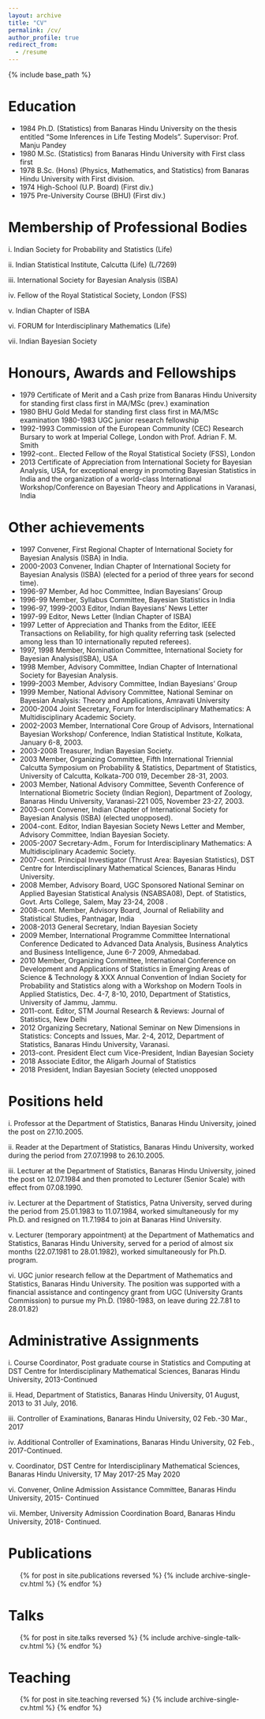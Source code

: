 ```yaml
---
layout: archive
title: "CV"
permalink: /cv/
author_profile: true
redirect_from:
  - /resume
---
```


{% include base_path %}

Education
======
* 1984 Ph.D. (Statistics) from Banaras Hindu University on the thesis entitled “Some Inferences in Life Testing Models”. Supervisor: Prof. Manju Pandey
* 1980 M.Sc. (Statistics) from Banaras Hindu University with First class first
* 1978 B.Sc. (Hons) (Physics, Mathematics, and Statistics) from Banaras Hindu University with First division. 
* 1974 High-School (U.P. Board) (First div.) 
* 1975 Pre-University Course (BHU) (First div.)

Membership of Professional Bodies
======
i. Indian Society for Probability and Statistics (Life) 

ii. Indian Statistical Institute, Calcutta (Life) (L/7269) 

iii. International Society for Bayesian Analysis (ISBA) 

iv. Fellow of the Royal Statistical Society, London (FSS) 

v. Indian Chapter of ISBA 

vi. FORUM for Interdisciplinary Mathematics (Life) 

vii. Indian Bayesian Society

Honours, Awards and Fellowships
======
* 1979 Certificate of Merit and a Cash prize from Banaras Hindu University for standing first class first in MA/MSc (prev.) examination 
* 1980 BHU Gold Medal for standing first class first in MA/MSc examination 1980-1983 UGC junior research fellowship 
* 1992-1993 Commission of the European Community (CEC) Research Bursary to work at Imperial College, London with Prof. Adrian F. M. Smith 
* 1992-cont.. Elected Fellow of the Royal Statistical Society (FSS), London 
* 2013 Certificate of Appreciation from International Society for Bayesian Analysis, USA, for exceptional energy in promoting Bayesian Statistics in India and the organization of a world-class International Workshop/Conference on Bayesian Theory and Applications in Varanasi, India
  
Other achievements
======
* 1997 Convener, First Regional Chapter of International Society for Bayesian Analysis (ISBA) in India. 
* 2000-2003 Convener, Indian Chapter of International Society for Bayesian Analysis (ISBA) (elected for a period of three years for second time). 
* 1996-97 Member, Ad hoc Committee, Indian Bayesians’ Group 
* 1996-99 Member, Syllabus Committee, Bayesian Statistics in India 
* 1996-97, 1999-2003 Editor, Indian Bayesians’ News Letter
* 1997-99 Editor, News Letter (Indian Chapter of ISBA) 
* 1997 Letter of Appreciation and Thanks from the Editor, IEEE Transactions on Reliability, for high quality referring task (selected among less than 10 internationally reputed referees). 
* 1997, 1998 Member, Nomination Committee, International Society for Bayesian Analysis(ISBA), USA
* 1998 Member, Advisory Committee, Indian Chapter of International Society for Bayesian Analysis. 
* 1999-2003 Member, Advisory Committee, Indian Bayesians’ Group 
* 1999 Member, National Advisory Committee, National Seminar on Bayesian Analysis: Theory and Applications, Amravati University 
* 2000-2004 Joint Secretary, Forum for Interdisciplinary Mathematics: A Multidisciplinary Academic Society. 
* 2002-2003 Member, International Core Group of Advisors, International Bayesian Workshop/ Conference, Indian Statistical Institute, Kolkata, January 6-8, 2003. 
* 2003-2008 Treasurer, Indian Bayesian Society. 
* 2003 Member, Organizing Committee, Fifth International Triennial Calcutta Symposium on Probability & Statistics, Department of Statistics, University of Calcutta, Kolkata-700 019, December 28-31, 2003. 
* 2003 Member, National Advisory Committee, Seventh Conference of International Biometric Society (Indian Region), Department of Zoology, Banaras Hindu University, Varanasi-221 005, November 23-27, 2003. 
* 2003-cont Convener, Indian Chapter of International Society for Bayesian Analysis (ISBA) (elected unopposed). 
* 2004-cont. Editor, Indian Bayesian Society News Letter and Member, Advisory Committee, Indian Bayesian Society. 
* 2005-2007 Secretary-Adm., Forum for Interdisciplinary Mathematics: A Multidisciplinary Academic Society. 
* 2007-cont. Principal Investigator (Thrust Area: Bayesian Statistics), DST Centre for Interdisciplinary Mathematical Sciences, Banaras Hindu University. 
* 2008 Member, Advisory Board, UGC Sponsored National Seminar on Applied Bayesian Statistical Analysis (NSABSA08), Dept. of Statistics, Govt. Arts College, Salem, May 23-24, 2008 . 
* 2008-cont. Member, Advisory Board, Journal of Reliability and Statistical Studies, 
Pantnagar, India 
* 2008-2013 General Secretary, Indian Bayesian Society 
* 2009 Member, International Programme Committee International Conference Dedicated to Advanced Data Analysis, Business Analytics and Business Intelligence, June 6-7 2009, Ahmedabad. 
* 2010 Member, Organizing Committee, International Conference on Development and Applications of Statistics in Emerging Areas of Science & Technology & XXX Annual Convention of Indian Society for Probability and Statistics along with a Workshop on Modern Tools in Applied Statistics, Dec. 4-7, 8-10, 2010, Department of Statistics, University of Jammu, Jammu. 
* 2011-cont. Editor, STM Journal Research & Reviews: Journal of Statistics, New Delhi 
* 2012 Organizing Secretary, National Seminar on New Dimensions in Statistics: Concepts and Issues, Mar. 2-4, 2012, Department of Statistics, Banaras Hindu University, Varanasi. 
* 2013-cont. President Elect cum Vice-President, Indian Bayesian Society 
* 2018 Associate Editor, the Aligarh Journal of Statistics 
* 2018 President, Indian Bayesian Society (elected unopposed

Positions held 
======
i. Professor at the Department of Statistics, Banaras Hindu University, joined the post on 27.10.2005. 

ii. Reader at the Department of Statistics, Banaras Hindu University, worked during the period from 27.07.1998 to 26.10.2005. 

iii. Lecturer at the Department of Statistics, Banaras Hindu University, joined the post on 12.07.1984 and then promoted to Lecturer (Senior Scale) with effect from 07.08.1990. 

iv. Lecturer at the Department of Statistics, Patna University, served during the period from 25.01.1983 to 11.07.1984, worked simultaneously for my Ph.D. and resigned on 11.7.1984 to join at Banaras Hind University. 

v. Lecturer (temporary appointment) at the Department of Mathematics and Statistics, Banaras Hindu University, served for a period of almost six months (22.07.1981 to 28.01.1982), worked simultaneously for Ph.D. program. 

vi. UGC junior research fellow at the Department of Mathematics and Statistics, Banaras Hindu University. The position was supported with a financial assistance and contingency grant from UGC (University Grants Commission) to pursue my Ph.D. (1980-1983, on leave during 22.7.81 to 28.01.82)

Administrative Assignments
======
i. Course Coordinator, Post graduate course in Statistics and Computing at DST Centre for Interdisciplinary Mathematical Sciences, Banaras Hindu University, 2013-Continued 

ii. Head, Department of Statistics, Banaras Hindu University, 01 August, 2013 to 31 July, 2016. 

iii. Controller of Examinations, Banaras Hindu University, 02 Feb.-30 Mar., 2017 

iv. Additional Controller of Examinations, Banaras Hindu University, 02 Feb., 2017-Continued. 

v. Coordinator, DST Centre for Interdisciplinary Mathematical Sciences, Banaras Hindu 
University, 17 May 2017-25 May 2020 

vi. Convener, Online Admission Assistance Committee, Banaras Hindu University, 2015-
Continued 

vii. Member, University Admission Coordination Board, Banaras Hindu University, 2018-
Continued.
  
Publications
======
  <ul>{% for post in site.publications reversed %}
    {% include archive-single-cv.html %}
  {% endfor %}</ul>
  
Talks
======
  <ul>{% for post in site.talks reversed %}
    {% include archive-single-talk-cv.html  %}
  {% endfor %}</ul>
  
Teaching
======
  <ul>{% for post in site.teaching reversed %}
    {% include archive-single-cv.html %}
  {% endfor %}</ul>
  

